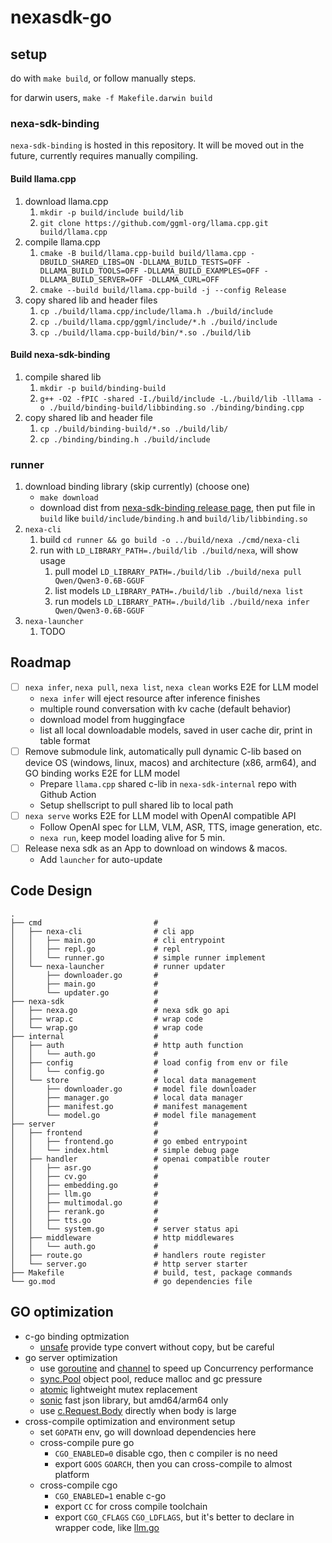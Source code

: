 # nexasdk-go

## setup

do with `make build`, or follow manually steps.

for darwin users, `make -f Makefile.darwin build`

### nexa-sdk-binding

`nexa-sdk-binding` is hosted in this repository. It will be moved out in the future, currently requires manually compiling.

#### Build llama.cpp

1. download llama.cpp
   1. `mkdir -p build/include build/lib`
   1. `git clone https://github.com/ggml-org/llama.cpp.git build/llama.cpp`
1. compile llama.cpp
   1. `cmake -B build/llama.cpp-build build/llama.cpp -DBUILD_SHARED_LIBS=ON -DLLAMA_BUILD_TESTS=OFF -DLLAMA_BUILD_TOOLS=OFF -DLLAMA_BUILD_EXAMPLES=OFF -DLLAMA_BUILD_SERVER=OFF -DLLAMA_CURL=OFF`
   1. `cmake --build build/llama.cpp-build -j --config Release`
1. copy shared lib and header files
   1. `cp ./build/llama.cpp/include/llama.h ./build/include`
   1. `cp ./build/llama.cpp/ggml/include/*.h ./build/include`
   1. `cp ./build/llama.cpp-build/bin/*.so ./build/lib`

#### Build nexa-sdk-binding

1. compile shared lib
   1. `mkdir -p build/binding-build`
   1. `g++ -O2 -fPIC -shared -I./build/include -L./build/lib -lllama -o ./build/binding-build/libbinding.so ./binding/binding.cpp`
2. copy shared lib and header file
   1. `cp ./build/binding-build/*.so ./build/lib/`
   1. `cp ./binding/binding.h ./build/include`

### runner

1. download binding library (skip currently) (choose one)
   - `make download`
   - download dist from [nexa-sdk-binding release page](), then put file in `build` like `build/include/binding.h` and `build/lib/libbinding.so`
2. `nexa-cli`
   1. build `cd runner && go build -o ../build/nexa ./cmd/nexa-cli`
   1. run with `LD_LIBRARY_PATH=./build/lib ./build/nexa`, will show usage
      1. pull model `LD_LIBRARY_PATH=./build/lib ./build/nexa pull Qwen/Qwen3-0.6B-GGUF`
      1. list models `LD_LIBRARY_PATH=./build/lib ./build/nexa list`
      1. run models `LD_LIBRARY_PATH=./build/lib ./build/nexa infer Qwen/Qwen3-0.6B-GGUF`
3. `nexa-launcher`
   1. TODO

## Roadmap

- [ ] `nexa infer`, `nexa pull`, `nexa list`, `nexa clean` works E2E for LLM model
  - `nexa infer` will eject resource after inference finishes
  - multiple round conversation with kv cache (default behavior)
  - download model from huggingface
  - list all local downloadable models, saved in user cache dir, print in table format
- [ ] Remove submodule link, automatically pull dynamic C-lib based on device OS (windows, linux, macos) and architecture (x86, arm64), and GO binding works E2E for LLM model
  - Prepare `llama.cpp` shared c-lib in `nexa-sdk-internal` repo with Github Action
  - Setup shellscript to pull shared lib to local path
- [ ] `nexa serve` works E2E for LLM model with OpenAI compatible API
  - Follow OpenAI spec for LLM, VLM, ASR, TTS, image generation, etc.
  - `nexa run`, keep model loading alive for 5 min.
- [ ] Release nexa sdk as an App to download on windows & macos.
  - Add `launcher` for auto-update

## Code Design

```
.
├── cmd                         #
│   ├── nexa-cli                # cli app
│   │   ├── main.go             # cli entrypoint
│   │   ├── repl.go             # repl
│   │   └── runner.go           # simple runner implement
│   └── nexa-launcher           # runner updater
│       ├── downloader.go       #
│       ├── main.go             #
│       └── updater.go          #
├── nexa-sdk                    #
│   ├── nexa.go                 # nexa sdk go api
│   ├── wrap.c                  # wrap code
│   └── wrap.go                 # wrap code
├── internal                    #
│   ├── auth                    # http auth function
│   │   └── auth.go             #
│   ├── config                  # load config from env or file
│   │   └── config.go           #
│   └── store                   # local data management
│       ├── downloader.go       # model file downloader
│       ├── manager.go          # local data manager
│       ├── manifest.go         # manifest management
│       └── model.go            # model file management
├── server                      #
│   ├── frontend                #
│   │   ├── frontend.go         # go embed entrypoint
│   │   └── index.html          # simple debug page
│   ├── handler                 # openai compatible router
│   │   ├── asr.go              #
│   │   ├── cv.go               #
│   │   ├── embedding.go        #
│   │   ├── llm.go              #
│   │   ├── multimodal.go       #
│   │   ├── rerank.go           #
│   │   ├── tts.go              #
│   │   └── system.go           # server status api
│   ├── middleware              # http middlewares
│   │   └── auth.go             #
│   ├── route.go                # handlers route register
│   └── server.go               # http server starter
├── Makefile                    # build, test, package commands
└── go.mod                      # go dependencies file
```

## GO optimization

- c-go binding optmization
  - [unsafe](https://pkg.go.dev/unsafe) provide type convert without copy, but be careful
- go server optimization
  - use [goroutine](https://go.dev/doc/effective_go#goroutines) and [channel](https://go.dev/doc/effective_go#channels) to speed up Concurrency performance
  - [sync.Pool](https://pkg.go.dev/sync#Pool) object pool, reduce malloc and gc pressure
  - [atomic](https://pkg.go.dev/sync/atomic) lightweight mutex replacement
  - [sonic](https://github.com/bytedance/sonic) fast json library, but amd64/arm64 only
  - use [c.Request.Body](https://pkg.go.dev/net/http#Request) directly when body is large
- cross-compile optimization and environment setup
  - set `GOPATH` env, go will download dependencies here
  - cross-compile pure go
    - `CGO_ENABLED=0` disable cgo, then c compiler is no need
    - export `GOOS` `GOARCH`, then you can cross-compile to almost platform
  - cross-compile cgo
    - `CGO_ENABLED=1` enable c-go
    - export `CC` for cross compile toolchain
    - export `CGO_CFLAGS` `CGO_LDFLAGS`, but it's better to declare in wrapper code, like [llm.go](./runner/nexa-sdk/llm.go)
